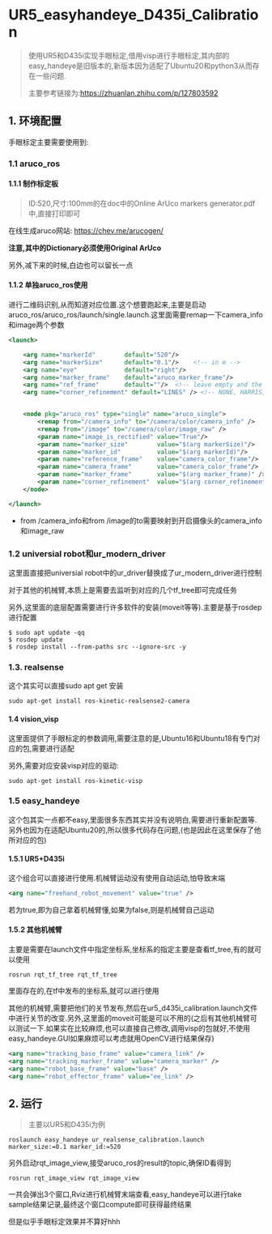 # UR5_easyhandeye_D435i_Calibration
> 使用UR5和D435i实现手眼标定,借用visp进行手眼标定,其内部的easy_handeye是旧版本的,新版本因为适配了Ubuntu20和python3从而存在一些问题.
>
> 主要参考链接为:https://zhuanlan.zhihu.com/p/127803592

## 1. 环境配置

手眼标定主要需要使用到:

### 1.1 aruco_ros

#### 1.1.1 制作标定板

> ID:520,尺寸:100mm的在doc中的Online ArUco markers generator.pdf中,直接打印即可

在线生成aruco网站: https://chev.me/arucogen/

**注意,其中的Dictionary必须使用Original ArUco**

另外,减下来的时候,白边也可以留长一点



#### 1.1.2 单独aruco_ros使用

进行二维码识别,从而知道对应位置.这个想要跑起来,主要是启动aruco_ros/aruco_ros/launch/single.launch.这里面需要remap一下camera_info和image两个参数

```xml
<launch>

    <arg name="markerId"        default="520"/>
    <arg name="markerSize"      default="0.1"/>    <!-- in m -->
    <arg name="eye"             default="right"/>
    <arg name="marker_frame"    default="aruco_marker_frame"/>
    <arg name="ref_frame"       default=""/>  <!-- leave empty and the pose will be published wrt param parent_name -->
    <arg name="corner_refinement" default="LINES" /> <!-- NONE, HARRIS, LINES, SUBPIX -->


    <node pkg="aruco_ros" type="single" name="aruco_single">
        <remap from="/camera_info" to="/camera/color/camera_info" />
        <remap from="/image" to="/camera/color/image_raw" />
        <param name="image_is_rectified" value="True"/>
        <param name="marker_size"        value="$(arg markerSize)"/>
        <param name="marker_id"          value="$(arg markerId)"/>
        <param name="reference_frame"    value="camera_color_frame"/>   <!-- frame in which the marker pose will be refered -->
        <param name="camera_frame"       value="camera_color_frame"/>
        <param name="marker_frame"       value="$(arg marker_frame)" />
        <param name="corner_refinement"  value="$(arg corner_refinement)" />
    </node>

</launch>


```

- from /camera_info和from /image的to需要映射到开启摄像头的camera_info和image_raw





### 1.2 universial robot和ur_modern_driver

这里面直接把universial robot中的ur_driver替换成了ur_modern_driver进行控制

对于其他的机械臂,本质上是需要去监听到对应的几个tf_tree即可完成任务

另外,这里面的底层配置需要进行许多软件的安装(moveit等等).主要是基于rosdep进行配置

```
$ sudo apt update -qq
$ rosdep update
$ rosdep install --from-paths src --ignore-src -y
```



### 1.3. realsense

这个其实可以直接sudo apt get 安装

```
sudo apt-get install ros-kinetic-realsense2-camera
```



#### 1.4 vision_visp

这里面提供了手眼标定的参数调用,需要注意的是,Ubuntu16和Ubuntu18有专门对应的包,需要进行适配

另外,需要对应安装visp对应的驱动:

```
sudo apt-get install ros-kinetic-visp
```



### 1.5 easy_handeye

这个包其实一点都不easy,里面很多东西其实并没有说明白,需要进行重新配置等.另外也因为在适配Ubuntu20的,所以很多代码存在问题,(也是因此在这里保存了他所对应的包)

#### 1.5.1 UR5+D435i

这个组合可以直接进行使用.机械臂运动没有使用自动运动,怕导致末端

```xml
<arg name="freehand_robot_movement" value="true" />
```

若为true,即为自己拿着机械臂懂,如果为false,则是机械臂自己运动



#### 1.5.2 其他机械臂

主要是需要在launch文件中指定坐标系,坐标系的指定主要是查看tf_tree,有的就可以使用

```
rosrun rqt_tf_tree rqt_tf_tree
```

里面存在的,在tf中发布的坐标系,就可以进行使用



其他的机械臂,需要把他们的关节发布,然后在ur5_d435i_calibration.launch文件中进行关节的改变.另外,这里面的moveit可能是可以不用的(之后有其他机械臂可以测试一下.如果实在比较麻烦,也可以直接自己修改,调用visp的包就好,不使用easy_handeye.GUI如果麻烦可以考虑就用OpenCV进行结果保存)

```xml        <arg name="tracking_base_frame" value="camera_link" />
<arg name="tracking_base_frame" value="camera_link" />        
<arg name="tracking_marker_frame" value="camera_marker" />
<arg name="robot_base_frame" value="base" />
<arg name="robot_effector_frame" value="ee_link" />
```





## 2. 运行

> 主要以UR5和D435i为例

```
roslaunch easy_handeye ur_realsense_calibration.launch marker_size:=0.1 marker_id:=520
```

另外启动rqt_image_view,接受aruco_ros的result的topic,确保ID看得到

```
rosrun rqt_image_view rqt_image_view
```



一共会弹出3个窗口,Rviz进行机械臂末端查看,easy_handeye可以进行take sample结果记录,最终这个窗口compute即可获得最终结果







但是似乎手眼标定效果并不算好hhh



